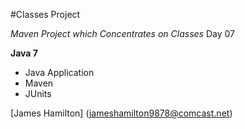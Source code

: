 #Classes Project 

*Maven Project which Concentrates on Classes* Day 07

**Java 7**

* Java Application
* Maven
* JUnits


[James Hamilton] (jameshamilton9878@comcast.net)

